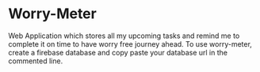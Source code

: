 # Worry-Meter
Web Application which stores all my upcoming tasks and remind me to complete it on time to have worry free journey ahead.
To use worry-meter, create a firebase database and copy paste your database url in the commented line.
